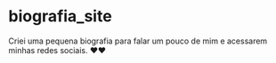 # biografia_site
Criei uma pequena biografia para falar um pouco de mim e acessarem minhas redes sociais. ❤❤
